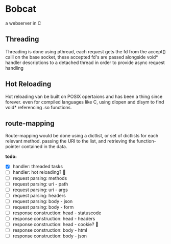 # Bobcat
a webserver in C

## Threading
Threading is done using pthread, each request
gets the fd from the accept() calll on the base socket,
these accepted fd's are passed alongside void* handler
descriptions to a detached thread in order to provide async
request handling

## Hot Reloading
Hot reloading van be built on POSIX opertaions and
has been a thing since forever. even for compiled languages
like C, using dlopen and dlsym to find void* referencing 
.so functions.

## route-mapping
Route-mapping would be done using a dictlist, or set of dictlists
for each relevant method. passing the URI to the list, and
retrieving the function-pointer contained in the data.

**todo:**
- [x] handler: threaded tasks
- [ ] handler: hot reloading? 🤔
- [ ] request parsing: methods
- [ ] request parsing: uri - path
- [ ] request parsing: uri - args
- [ ] request parsing: headers
- [ ] request parsing: body - json
- [ ] request parsing: body - form
- [ ] response construction: head - statuscode
- [ ] response construction: head - headers
- [ ] response construction: head - cookie? 🤔
- [ ] response construction: body - html
- [ ] response construction: body - json
